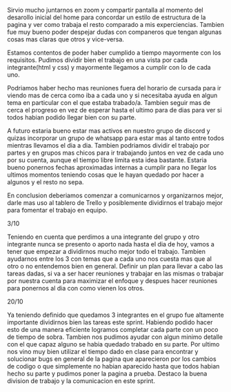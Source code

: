 Sirvio mucho juntarnos en zoom y compartir pantalla al momento del desarollo inicial del home para concordar un estilo de estructura de la pagina y ver como trabaja el resto comparado a mis experciencias. Tambien fue muy bueno poder despejar dudas con companeros que tengan algunas cosas mas claras que otros y vice-versa.

Estamos contentos de poder haber cumplido a tiempo mayormente con los requisitos.
Pudimos dividir bien el trabajo en una vista por cada integrante(html y css) y mayormente llegamos a cumplir con lo de cada uno.

Podriamos haber hecho mas reuniones fuera del horario de cursada para ir viendo mas de cerca como iba a cada uno y si necesitaba ayuda en algun tema en particular con el que estaba trabado/a. Tambien seguir mas de cerca el progreso en vez de esperar hasta el ultimo para de dias para ver si todos habian podido llegar bien con su parte.

A futuro estaria bueno estar mas activos en nuestro grupo de discord y quizas incorporar un grupo de whatsapp para estar mas al tanto entre todos mientras llevamos el dia a dia. Tambien podriamos dividir el trabajo por partes y en grupos mas chicos para ir trabajando juntos en vez de cada uno por su cuenta, aunque el tiempo libre limita esta idea bastante.
Estaria bueno ponernos fechas aproximadas internas a cumplir para no llegar los ultimos momentos teniendo cosas que le hayan quedado por hacer a algunos y el resto no sepa.

En conclusion deberiamos comenzar a comunicarnos y organizarnos mejor, darle mas uso al tablero de Trello y posiblemente dividirnos el trabajo mejor para fomentar el trabajo en equipo.

3/10

Teniendo en cuenta que perdimos a una integrante del grupo y otro integrante nunca se presento o aporto nada hasta el dia de hoy, vamos a tener que empezar a dividirnos mucho mejor todo el trabajo. Tambien ayudarnos entre los 3 con temas que a cada uno nos cuesta mas que al otro o no entendemos bien en general. Definir un plan para llevar a cabo las tareas dadas, si va a ser hacer reuniones y trabajar en las mismas o trabajar por nuestra cuenta para maximizar el enfoque y despues hacer reuniones para ponernos al dia con como vienen los otros.

20/10

Ya teniendo definido que quedamos 3 integrantes en el grupo fue altamente importante dividirnos bien las tareas este sprint. Habiendo podido hacer esto de una manera eficiente logramos completar cada parte con un poco de tiempo de sobra. Tambien nos pudimos ayudar con algun minimo detalle con el que capaz alguno se habia quedado trabado en su parte. Por ultimo nos vino muy bien utilizar el tiempo dado en clase para encontrar y solucionar bugs en general de la pagina que aparecieron por los cambios de codigo o que simplemente no habian aparecido hasta que todos habian hecho su parte y pudimos poner la pagina a prueba. 
Destaco la buena division de trabajo y la comunicacion en este sprint.